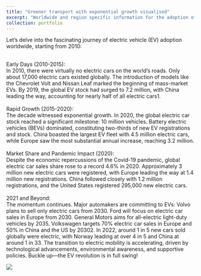 ```yaml
---
title: "Greener transport with exponential growth visualised"
excerpt: "Worldwide and region specific information for the adoption of electric vehicles.<br/><img src='/images/electricvehicledashboardheader.jpg'>"
collection: portfolio
---
```

Let’s delve into the fascinating journey of electric vehicle (EV) adoption worldwide, starting from 2010:</br></br>

Early Days (2010-2015):</br>
In 2010, there were virtually no electric cars on the world’s roads. Only about 17,000 electric cars existed globally.
The introduction of models like the Chevrolet Volt and Nissan Leaf marked the beginning of mass-market EVs.
By 2019, the global EV stock had surged to 7.2 million, with China leading the way, accounting for nearly half of all electric cars1.</br></br>
Rapid Growth (2015-2020):</br>
The decade witnessed exponential growth. In 2020, the global electric car stock reached a significant milestone: 10 million vehicles.
Battery electric vehicles (BEVs) dominated, constituting two-thirds of new EV registrations and stock.
China boasted the largest EV fleet with 4.5 million electric cars, while Europe saw the most substantial annual increase, reaching 3.2 million.</br></br>
Market Share and Pandemic Impact (2020):</br>
Despite the economic repercussions of the Covid-19 pandemic, global electric car sales share rose to a record 4.6% in 2020.
Approximately 3 million new electric cars were registered, with Europe leading the way at 1.4 million new registrations.
China followed closely with 1.2 million registrations, and the United States registered 295,000 new electric cars.</br></br>
2021 and Beyond:</br>
The momentum continues. Major automakers are committing to EVs:
Volvo plans to sell only electric cars from 2030.
Ford will focus on electric car sales in Europe from 2030.
General Motors aims for all-electric light-duty vehicles by 2035.
Volkswagen targets 70% electric car sales in Europe and 50% in China and the US by 20302.
In 2022, around 1 in 5 new cars sold globally were electric, with Norway leading at over 4 in 5 and China at around 1 in 33.
The transition to electric mobility is accelerating, driven by technological advancements, environmental awareness, and supportive policies. Buckle up—the EV revolution is in full swing! 


<img src='/images/electricvehicledashboard.jpg'>
